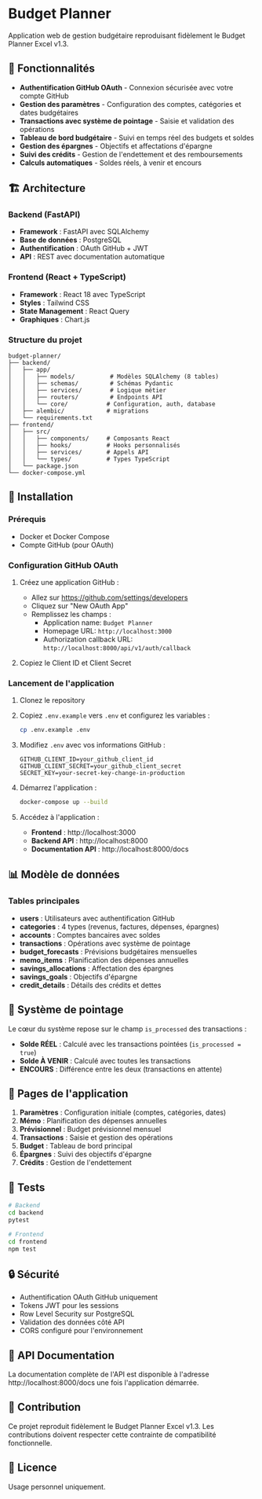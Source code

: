 # Budget Planner

Application web de gestion budgétaire reproduisant fidèlement le Budget Planner Excel v1.3.

## 🎯 Fonctionnalités

- **Authentification GitHub OAuth** - Connexion sécurisée avec votre compte GitHub
- **Gestion des paramètres** - Configuration des comptes, catégories et dates budgétaires
- **Transactions avec système de pointage** - Saisie et validation des opérations
- **Tableau de bord budgétaire** - Suivi en temps réel des budgets et soldes
- **Gestion des épargnes** - Objectifs et affectations d'épargne
- **Suivi des crédits** - Gestion de l'endettement et des remboursements
- **Calculs automatiques** - Soldes réels, à venir et encours

## 🏗️ Architecture

### Backend (FastAPI)
- **Framework** : FastAPI avec SQLAlchemy
- **Base de données** : PostgreSQL
- **Authentification** : OAuth GitHub + JWT
- **API** : REST avec documentation automatique

### Frontend (React + TypeScript)
- **Framework** : React 18 avec TypeScript
- **Styles** : Tailwind CSS
- **State Management** : React Query
- **Graphiques** : Chart.js

### Structure du projet
```
budget-planner/
├── backend/
│   ├── app/
│   │   ├── models/          # Modèles SQLAlchemy (8 tables)
│   │   ├── schemas/         # Schémas Pydantic
│   │   ├── services/        # Logique métier
│   │   ├── routers/         # Endpoints API
│   │   └── core/           # Configuration, auth, database
│   ├── alembic/            # migrations
│   └── requirements.txt
├── frontend/
│   ├── src/
│   │   ├── components/     # Composants React
│   │   ├── hooks/          # Hooks personnalisés
│   │   ├── services/       # Appels API
│   │   └── types/          # Types TypeScript
│   └── package.json
└── docker-compose.yml
```

## 🚀 Installation

### Prérequis
- Docker et Docker Compose
- Compte GitHub (pour OAuth)

### Configuration GitHub OAuth

1. Créez une application GitHub :
   - Allez sur https://github.com/settings/developers
   - Cliquez sur "New OAuth App"
   - Remplissez les champs :
     - Application name: `Budget Planner`
     - Homepage URL: `http://localhost:3000`
     - Authorization callback URL: `http://localhost:8000/api/v1/auth/callback`

2. Copiez le Client ID et Client Secret

### Lancement de l'application

1. Clonez le repository
2. Copiez `.env.example` vers `.env` et configurez les variables :
   ```bash
   cp .env.example .env
   ```
   
3. Modifiez `.env` avec vos informations GitHub :
   ```
   GITHUB_CLIENT_ID=your_github_client_id
   GITHUB_CLIENT_SECRET=your_github_client_secret
   SECRET_KEY=your-secret-key-change-in-production
   ```

4. Démarrez l'application :
   ```bash
   docker-compose up --build
   ```

5. Accédez à l'application :
   - **Frontend** : http://localhost:3000
   - **Backend API** : http://localhost:8000
   - **Documentation API** : http://localhost:8000/docs

## 📊 Modèle de données

### Tables principales

- **users** : Utilisateurs avec authentification GitHub
- **categories** : 4 types (revenus, factures, dépenses, épargnes)
- **accounts** : Comptes bancaires avec soldes
- **transactions** : Opérations avec système de pointage
- **budget_forecasts** : Prévisions budgétaires mensuelles
- **memo_items** : Planification des dépenses annuelles
- **savings_allocations** : Affectation des épargnes
- **savings_goals** : Objectifs d'épargne
- **credit_details** : Détails des crédits et dettes

## 🔧 Système de pointage

Le cœur du système repose sur le champ `is_processed` des transactions :

- **Solde RÉEL** : Calculé avec les transactions pointées (`is_processed = true`)
- **Solde À VENIR** : Calculé avec toutes les transactions
- **ENCOURS** : Différence entre les deux (transactions en attente)

## 📱 Pages de l'application

1. **Paramètres** : Configuration initiale (comptes, catégories, dates)
2. **Mémo** : Planification des dépenses annuelles
3. **Prévisionnel** : Budget prévisionnel mensuel
4. **Transactions** : Saisie et gestion des opérations
5. **Budget** : Tableau de bord principal
6. **Épargnes** : Suivi des objectifs d'épargne
7. **Crédits** : Gestion de l'endettement

## 🧪 Tests

```bash
# Backend
cd backend
pytest

# Frontend
cd frontend
npm test
```

## 🔒 Sécurité

- Authentification OAuth GitHub uniquement
- Tokens JWT pour les sessions
- Row Level Security sur PostgreSQL
- Validation des données côté API
- CORS configuré pour l'environnement

## 📝 API Documentation

La documentation complète de l'API est disponible à l'adresse http://localhost:8000/docs une fois l'application démarrée.

## 🤝 Contribution

Ce projet reproduit fidèlement le Budget Planner Excel v1.3. Les contributions doivent respecter cette contrainte de compatibilité fonctionnelle.

## 📄 Licence

Usage personnel uniquement.